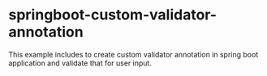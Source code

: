# springboot-custom-validator-annotation
This example includes to create custom validator annotation in spring boot application and validate that for user input.
